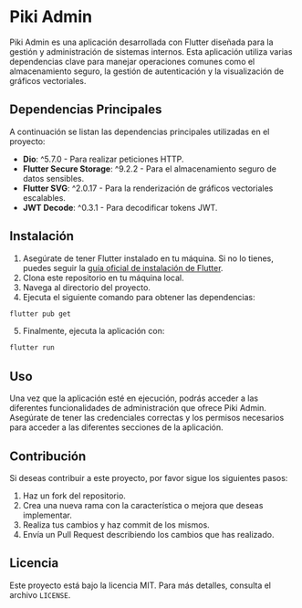 # Piki Admin

Piki Admin es una aplicación desarrollada con Flutter diseñada para la gestión y administración de sistemas internos. Esta aplicación utiliza varias dependencias clave para manejar operaciones comunes como el almacenamiento seguro, la gestión de autenticación y la visualización de gráficos vectoriales.

## Dependencias Principales

A continuación se listan las dependencias principales utilizadas en el proyecto:

- **Dio**: ^5.7.0 - Para realizar peticiones HTTP.
- **Flutter Secure Storage**: ^9.2.2 - Para el almacenamiento seguro de datos sensibles.
- **Flutter SVG**: ^2.0.17 - Para la renderización de gráficos vectoriales escalables.
- **JWT Decode**: ^0.3.1 - Para decodificar tokens JWT.

## Instalación

1. Asegúrate de tener Flutter instalado en tu máquina. Si no lo tienes, puedes seguir la [guía oficial de instalación de Flutter](https://flutter.dev/docs/get-started/install).
2. Clona este repositorio en tu máquina local.
3. Navega al directorio del proyecto.
4. Ejecuta el siguiente comando para obtener las dependencias:
```bash
flutter pub get
```
5. Finalmente, ejecuta la aplicación con:
```bash
flutter run
```

## Uso

Una vez que la aplicación esté en ejecución, podrás acceder a las diferentes funcionalidades de administración que ofrece Piki Admin. Asegúrate de tener las credenciales correctas y los permisos necesarios para acceder a las diferentes secciones de la aplicación.

## Contribución

Si deseas contribuir a este proyecto, por favor sigue los siguientes pasos:

1. Haz un fork del repositorio.
2. Crea una nueva rama con la característica o mejora que deseas implementar.
3. Realiza tus cambios y haz commit de los mismos.
4. Envía un Pull Request describiendo los cambios que has realizado.

## Licencia

Este proyecto está bajo la licencia MIT. Para más detalles, consulta el archivo `LICENSE`.
